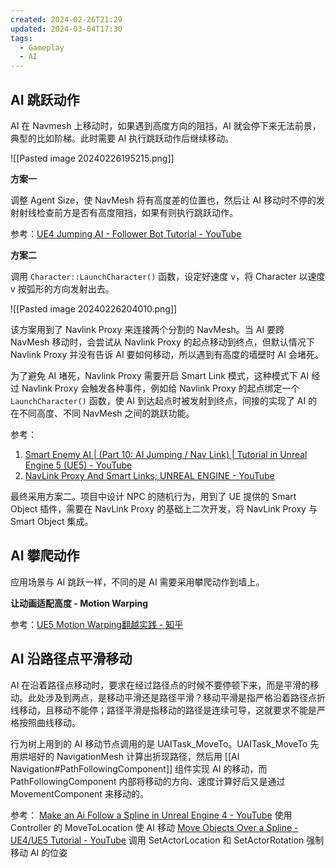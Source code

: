```yaml
---
created: 2024-02-26T21:29
updated: 2024-03-04T17:30
tags:
  - Gameplay
  - AI
---
```

## AI 跳跃动作

AI 在 Navmesh 上移动时，如果遇到高度方向的阻挡，AI 就会停下来无法前景，典型的比如阶梯。此时需要 AI 执行跳跃动作后继续移动。

![[Pasted image 20240226195215.png]]

**方案一**

调整 Agent Size，使 NavMesh 将有高度差的位置也，然后让 AI 移动时不停的发射射线检查前方是否有高度阻挡，如果有则执行跳跃动作。

参考：[UE4 Jumping AI - Follower Bot Tutorial - YouTube](https://www.youtube.com/watch?v=M4WVRdbh_VM)

**方案二**

调用 `Character::LaunchCharacter()` 函数，设定好速度 v，将 Character 以速度 v 按弧形的方向发射出去。

![[Pasted image 20240226204010.png]]

该方案用到了 Navlink Proxy 来连接两个分割的 NavMesh。当 AI 要跨 NavMesh 移动时，会尝试从 Navlink Proxy 的起点移动到终点，但默认情况下 Navlink Proxy 并没有告诉 AI 要如何移动，所以遇到有高度的墙壁时 AI 会堵死。

为了避免 AI 堵死，Navlink Proxy 需要开启 Smart Link 模式，这种模式下 AI 经过 Navlink Proxy 会触发各种事件，例如给 Navlink Proxy 的起点绑定一个 `LaunchCharacter()` 函数，使 AI 到达起点时被发射到终点，间接的实现了 AI 的在不同高度、不同 NavMesh 之间的跳跃功能。

参考：
1. [Smart Enemy AI | (Part 10: AI Jumping / Nav Link) | Tutorial in Unreal Engine 5 (UE5) - YouTube](https://www.youtube.com/watch?v=G4GHa-zmQR8)
2. [NavLink Proxy And Smart Links; UNREAL ENGINE - YouTube](https://www.youtube.com/watch?v=iu7cjp1Gg7U)

最终采用方案二。项目中设计 NPC 的随机行为，用到了 UE 提供的 Smart Object 插件，需要在 NavLink Proxy 的基础上二次开发，将 NavLink Proxy 与 Smart Object 集成。

## AI 攀爬动作

应用场景与 AI 跳跃一样，不同的是 AI 需要采用攀爬动作到墙上。

**让动画适配高度 - Motion Warping**

参考：[UE5 Motion Warping翻越实践 - 知乎](https://zhuanlan.zhihu.com/p/466538055)


## AI 沿路径点平滑移动

AI 在沿着路径点移动时，要求在经过路径点的时候不要停顿下来，而是平滑的移动。此处涉及到两点，是移动平滑还是路径平滑？移动平滑是指严格沿着路径点折线移动，且移动不能停；路径平滑是指移动的路径是连续可导，这就要求不能是严格按照曲线移动。

行为树上用到的 AI 移动节点调用的是 UAITask_MoveTo。UAITask_MoveTo 先用烘培好的 NavigationMesh 计算出折现路径，然后用 [[AI Navigation#PathFollowingComponent]] 组件实现 AI 的移动，而 PathFollowingComponent 内部将移动的方向、速度计算好后又是通过 MovementComponent 来移动的。  

参考：
[Make an Ai Follow a Spline in Unreal Engine 4 - YouTube](https://www.youtube.com/watch?v=UIF1PcmZkGA) 使用 Controller 的 MoveToLocation 使 AI 移动
[Move Objects Over a Spline - UE4/UE5 Tutorial - YouTube](https://www.youtube.com/watch?v=HYFBmx6QRfs) 调用 SetActorLocation 和 SetActorRotation 强制移动 AI 的位姿
